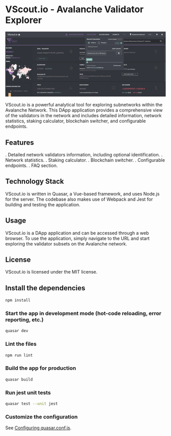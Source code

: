 
# VScout.io - Avalanche Validator Explorer
![Screenshot](vscout.png)

VScout.io is a powerful analytical tool for exploring subnetworks within the Avalanche Network. This DApp application provides a comprehensive view of the validators in the network and includes detailed information, network statistics, staking calculator, blockchain switcher, and configurable endpoints.

## Features
. Detailed network validators information, including optional identification.
. Network statistics.
. Staking calculator.
. Blockchain switcher.
. Configurable endpoints.
. FAQ section.
## Technology Stack
VScout.io is written in Quasar, a Vue-based framework, and uses Node.js for the server. The codebase also makes use of Webpack and Jest for building and testing the application.

## Usage
VScout.io is a DApp application and can be accessed through a web browser. To use the application, simply navigate to the URL and start exploring the validator subsets on the Avalanche network.

## License
VScout.io is licensed under the MIT license.

## Install the dependencies
```bash
npm install
```
### Start the app in development mode (hot-code reloading, error reporting, etc.)
```bash
quasar dev
```

### Lint the files
```bash
npm run lint
```

### Build the app for production
```bash
quasar build
```

### Run jest unit tests
```bash
quasar test --unit jest
```

### Customize the configuration
See [Configuring quasar.conf.js](https://quasar.dev/quasar-cli/quasar-conf-js).
